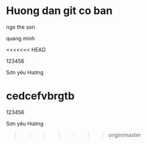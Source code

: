 # Huong dan git co ban

ngo the son

quang minh

<<<<<<< HEAD

123456

Sơn yêu Hương

cedcefvbrgtb
=======
123456


Sơn yêu Hương

>>>>>>> origin/master
